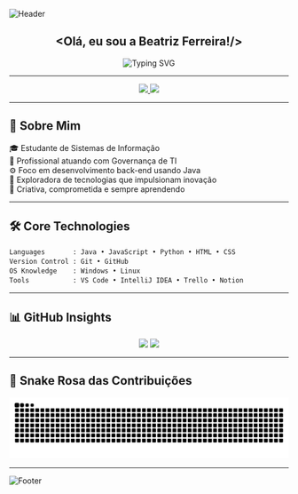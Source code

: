 ![Header](https://capsule-render.vercel.app/api?type=waving&height=130&color=gradient&customColorList=20&section=header)

<h2 align="center">&lt;Olá, eu sou a Beatriz Ferreira!/&gt;</h2>

<p align="center">
  <img src="https://readme-typing-svg.herokuapp.com?font=Fira+Code&weight=600&size=24&duration=4000&color=FF69B4&lines=Full+Stack+Em+Java💖" alt="Typing SVG" />
</p>

---

<div align="center">
  <a href="https://www.linkedin.com/in/beatrizferreiradesouza">
    <img src="https://img.shields.io/badge/LinkedIn-FF69B4?style=for-the-badge&logo=linkedin&logoColor=white" />
  </a>
  <a href="(https://mail.google.com/mail/u/0/?hl=pt-BR#search/one+oracle)">
    <img src="https://img.shields.io/badge/Gmail-FFB6C1?style=for-the-badge&logo=gmail&logoColor=white" />
  </a>
</div>

---

## 🌷 Sobre Mim

🎓 Estudante de Sistemas de Informação  
💼 Profissional atuando com Governança de TI  
⚙️ Foco em desenvolvimento back-end usando Java  
🚀 Exploradora de tecnologias que impulsionam inovação  
💖 Criativa, comprometida e sempre aprendendo

---

## 🛠️ Core Technologies

```txt
Languages       : Java • JavaScript • Python • HTML • CSS
Version Control : Git • GitHub
OS Knowledge    : Windows • Linux
Tools           : VS Code • IntelliJ IDEA • Trello • Notion
```

---
## 📊 GitHub Insights

<div align="center">
  <img src="https://github-readme-stats.vercel.app/api?username=BeaFSouza&show_icons=true&theme=pink&include_all_commits=true&count_private=true" height="150" />
  <img src="https://github-readme-stats.vercel.app/api/top-langs?username=BeaFSouza&layout=compact&theme=pink" height="150" />
</div>

---

## 🐍 Snake Rosa das Contribuições

<p align="center">
  <picture>
    <source media="(prefers-color-scheme: dark)" srcset="https://raw.githubusercontent.com/BeaFSouza/BeaFSouza/output/github-contribution-grid-snake-dark.svg" />
    <source media="(prefers-color-scheme: light)" srcset="https://raw.githubusercontent.com/BeaFSouza/BeaFSouza/output/github-contribution-grid-snake.svg" />
    <img alt="github contribution snake" src="https://raw.githubusercontent.com/BeaFSouza/BeaFSouza/output/github-contribution-grid-snake.svg" />
  </picture>
</p>

---
![Footer](https://capsule-render.vercel.app/api?type=waving&height=130&color=gradient&customColorList=20&section=footer)



